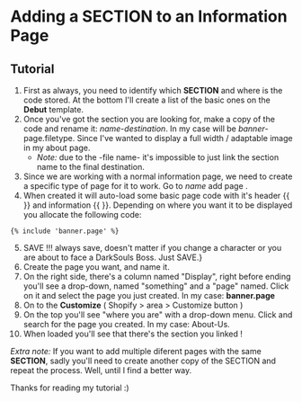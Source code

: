 # Adding a SECTION to an Information Page

Tutorial 
------
1. First as always, you need to identify which **SECTION** and where is the code stored. At the bottom I'll create a list of the basic ones on the **Debut** template.
2. Once you've got the section you are looking for, make a copy of the code and rename it: *name*-*destination*. In my case will be *banner*-page.filetype. Since I've wanted to display a full width / adaptable image in my about page.
   - *Note:* due to the -file name- it's impossible to just link the section name to the final destination.
3. Since we are working with a normal information page, we need to create a specific type of page for it to work. Go to _name_ add page .
4. When created it will auto-load some basic page code with it's header {{ }} and information {{ }}. Depending on where you want it to be displayed you allocate the following code:
```
{% include 'banner.page' %}
```
5. SAVE !!! always save, doesn't matter if you change a character or you are about to face a DarkSouls Boss. Just SAVE.}
6. Create the page you want, and name it.
7. On the right side, there's a column named "Display", right before ending you'll see a drop-down, named "something" and a "page" named. Click on it and select the page you just created. In my case: **banner.page**
7. On to the **Customize** ( Shopify > area > Customize button )
8. On the top you'll see "where you are" with a drop-down menu. Click and search for the page you created. In my case: About-Us.
9. When loaded you'll see that there's the section you linked !

*Extra note:* If you want to add multiple diferent pages with the same **SECTION**, sadly you'll need to create another copy of the SECTION and repeat the process. Well, until I find a better way.

Thanks for reading my tutorial :)
